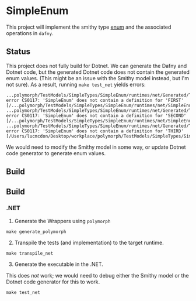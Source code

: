 # SimpleEnum

This project will implement the smithy type [enum](https://smithy.io/2.0/spec/simple-types.html#enum) and the associated operations in `dafny`.

## Status

This project does not fully build for Dotnet. We can generate the Dafny and Dotnet code, but the generated Dotnet code does not contain the generated enum values. (This might be an issue with the Smithy model instead, but I'm not sure). As a result, running `make test_net` yields errors:

```
...polymorph/TestModels/SimpleTypes/SimpleEnum/runtimes/net/Generated/TypeConversion.cs(21,58): error CS0117: 'SimpleEnum' does not contain a definition for 'FIRST' [/...polymorph/TestModels/SimpleTypes/SimpleEnum/runtimes/net/SimpleEnum.csproj]
...polymorph/TestModels/SimpleTypes/SimpleEnum/runtimes/net/Generated/TypeConversion.cs(22,59): error CS0117: 'SimpleEnum' does not contain a definition for 'SECOND' [/...polymorph/TestModels/SimpleTypes/SimpleEnum/runtimes/net/SimpleEnum.csproj]
...polymorph/TestModels/SimpleTypes/SimpleEnum/runtimes/net/Generated/TypeConversion.cs(23,58): error CS0117: 'SimpleEnum' does not contain a definition for 'THIRD' [/Users/lucmcdon/Desktop/workplace/polymorph/TestModels/SimpleTypes/SimpleEnum/runtimes/net/SimpleEnum.csproj]
```

We would need to modify the Smithy model in some way, or update Dotnet code generator to generate enum values.

## Build

## Build
### .NET
1. Generate the Wrappers using `polymorph`
```
make generate_polymorph
```

2. Transpile the tests (and implementation) to the target runtime.
```
make transpile_net
```

3. Generate the executable in the .NET.

This does *not* work; we would need to debug either the Smithy model or the Dotnet code generator for this to work.
```
make test_net
```